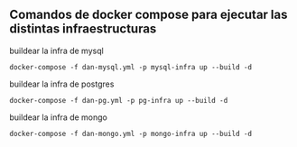 ## Comandos de docker compose para ejecutar las distintas infraestructuras

buildear la infra de mysql
```
docker-compose -f dan-mysql.yml -p mysql-infra up --build -d
```

buildear la infra de postgres
```
docker-compose -f dan-pg.yml -p pg-infra up --build -d
```

buildear la infra de mongo
```
docker-compose -f dan-mongo.yml -p mongo-infra up --build -d
```
